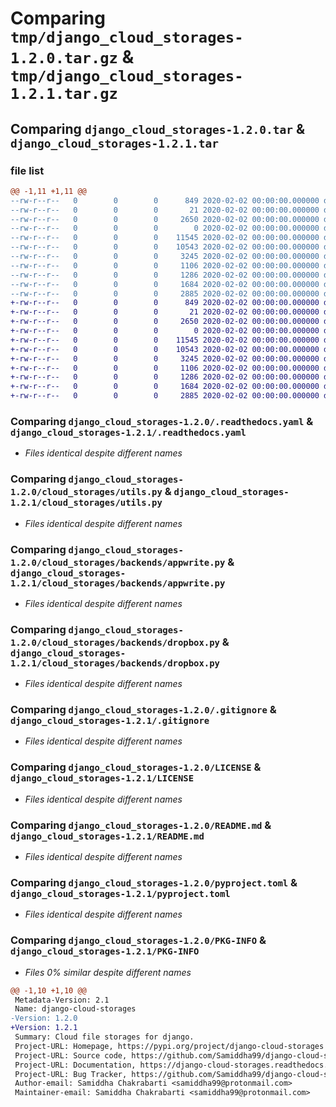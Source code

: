 # Comparing `tmp/django_cloud_storages-1.2.0.tar.gz` & `tmp/django_cloud_storages-1.2.1.tar.gz`

## Comparing `django_cloud_storages-1.2.0.tar` & `django_cloud_storages-1.2.1.tar`

### file list

```diff
@@ -1,11 +1,11 @@
--rw-r--r--   0        0        0      849 2020-02-02 00:00:00.000000 django_cloud_storages-1.2.0/.readthedocs.yaml
--rw-r--r--   0        0        0       21 2020-02-02 00:00:00.000000 django_cloud_storages-1.2.0/cloud_storages/__init__.py
--rw-r--r--   0        0        0     2650 2020-02-02 00:00:00.000000 django_cloud_storages-1.2.0/cloud_storages/utils.py
--rw-r--r--   0        0        0        0 2020-02-02 00:00:00.000000 django_cloud_storages-1.2.0/cloud_storages/backends/__init__.py
--rw-r--r--   0        0        0    11545 2020-02-02 00:00:00.000000 django_cloud_storages-1.2.0/cloud_storages/backends/appwrite.py
--rw-r--r--   0        0        0    10543 2020-02-02 00:00:00.000000 django_cloud_storages-1.2.0/cloud_storages/backends/dropbox.py
--rw-r--r--   0        0        0     3245 2020-02-02 00:00:00.000000 django_cloud_storages-1.2.0/.gitignore
--rw-r--r--   0        0        0     1106 2020-02-02 00:00:00.000000 django_cloud_storages-1.2.0/LICENSE
--rw-r--r--   0        0        0     1286 2020-02-02 00:00:00.000000 django_cloud_storages-1.2.0/README.md
--rw-r--r--   0        0        0     1684 2020-02-02 00:00:00.000000 django_cloud_storages-1.2.0/pyproject.toml
--rw-r--r--   0        0        0     2885 2020-02-02 00:00:00.000000 django_cloud_storages-1.2.0/PKG-INFO
+-rw-r--r--   0        0        0      849 2020-02-02 00:00:00.000000 django_cloud_storages-1.2.1/.readthedocs.yaml
+-rw-r--r--   0        0        0       21 2020-02-02 00:00:00.000000 django_cloud_storages-1.2.1/cloud_storages/__init__.py
+-rw-r--r--   0        0        0     2650 2020-02-02 00:00:00.000000 django_cloud_storages-1.2.1/cloud_storages/utils.py
+-rw-r--r--   0        0        0        0 2020-02-02 00:00:00.000000 django_cloud_storages-1.2.1/cloud_storages/backends/__init__.py
+-rw-r--r--   0        0        0    11545 2020-02-02 00:00:00.000000 django_cloud_storages-1.2.1/cloud_storages/backends/appwrite.py
+-rw-r--r--   0        0        0    10543 2020-02-02 00:00:00.000000 django_cloud_storages-1.2.1/cloud_storages/backends/dropbox.py
+-rw-r--r--   0        0        0     3245 2020-02-02 00:00:00.000000 django_cloud_storages-1.2.1/.gitignore
+-rw-r--r--   0        0        0     1106 2020-02-02 00:00:00.000000 django_cloud_storages-1.2.1/LICENSE
+-rw-r--r--   0        0        0     1286 2020-02-02 00:00:00.000000 django_cloud_storages-1.2.1/README.md
+-rw-r--r--   0        0        0     1684 2020-02-02 00:00:00.000000 django_cloud_storages-1.2.1/pyproject.toml
+-rw-r--r--   0        0        0     2885 2020-02-02 00:00:00.000000 django_cloud_storages-1.2.1/PKG-INFO
```

### Comparing `django_cloud_storages-1.2.0/.readthedocs.yaml` & `django_cloud_storages-1.2.1/.readthedocs.yaml`

 * *Files identical despite different names*

### Comparing `django_cloud_storages-1.2.0/cloud_storages/utils.py` & `django_cloud_storages-1.2.1/cloud_storages/utils.py`

 * *Files identical despite different names*

### Comparing `django_cloud_storages-1.2.0/cloud_storages/backends/appwrite.py` & `django_cloud_storages-1.2.1/cloud_storages/backends/appwrite.py`

 * *Files identical despite different names*

### Comparing `django_cloud_storages-1.2.0/cloud_storages/backends/dropbox.py` & `django_cloud_storages-1.2.1/cloud_storages/backends/dropbox.py`

 * *Files identical despite different names*

### Comparing `django_cloud_storages-1.2.0/.gitignore` & `django_cloud_storages-1.2.1/.gitignore`

 * *Files identical despite different names*

### Comparing `django_cloud_storages-1.2.0/LICENSE` & `django_cloud_storages-1.2.1/LICENSE`

 * *Files identical despite different names*

### Comparing `django_cloud_storages-1.2.0/README.md` & `django_cloud_storages-1.2.1/README.md`

 * *Files identical despite different names*

### Comparing `django_cloud_storages-1.2.0/pyproject.toml` & `django_cloud_storages-1.2.1/pyproject.toml`

 * *Files identical despite different names*

### Comparing `django_cloud_storages-1.2.0/PKG-INFO` & `django_cloud_storages-1.2.1/PKG-INFO`

 * *Files 0% similar despite different names*

```diff
@@ -1,10 +1,10 @@
 Metadata-Version: 2.1
 Name: django-cloud-storages
-Version: 1.2.0
+Version: 1.2.1
 Summary: Cloud file storages for django.
 Project-URL: Homepage, https://pypi.org/project/django-cloud-storages
 Project-URL: Source code, https://github.com/Samiddha99/django-cloud-storages
 Project-URL: Documentation, https://django-cloud-storages.readthedocs.io
 Project-URL: Bug Tracker, https://github.com/Samiddha99/django-cloud-storages/issues
 Author-email: Samiddha Chakrabarti <samiddha99@protonmail.com>
 Maintainer-email: Samiddha Chakrabarti <samiddha99@protonmail.com>
```

